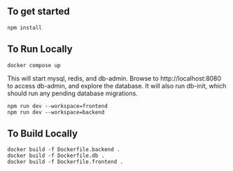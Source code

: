 ## To get started

    npm install

## To Run Locally

    docker compose up

This will start mysql, redis, and db-admin. Browse to http://localhost:8080
to access db-admin, and explore the database. It will also run db-init,
which should run any pending database migrations.

    npm run dev --workspace=frontend
    npm run dev --workspace=backend

## To Build Locally

    docker build -f Dockerfile.backend .
    docker build -f Dockerfile.db .
    docker build -f Dockerfile.frontend .
